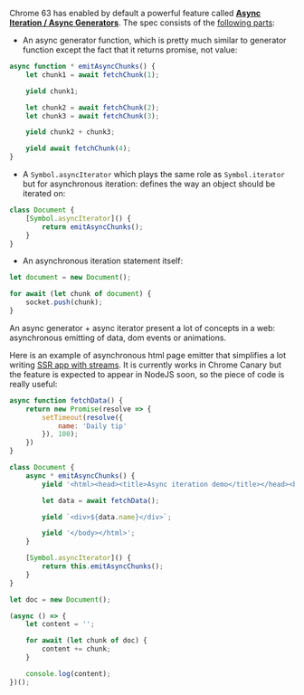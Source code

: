 
Chrome 63 has enabled by default a powerful feature called [**Async Iteration / Async Generators**][1]. The spec consists of the [following parts][2]:

- An async generator function, which is pretty much similar to generator function except the fact that it returns promise, not value:

```js
async function * emitAsyncChunks() {
    let chunk1 = await fetchChunk(1);

    yield chunk1;

    let chunk2 = await fetchChunk(2);
    let chunk3 = await fetchChunk(3);

    yield chunk2 + chunk3;

    yield await fetchChunk(4);
}
```

- A `Symbol.asyncIterator` which plays the same role as `Symbol.iterator` but for asynchronous iteration: defines the way an object should be iterated on:

```js
class Document {
    [Symbol.asyncIterator]() {
        return emitAsyncChunks();
    }
}
```

- An asynchronous iteration statement itself:

```js
let document = new Document();

for await (let chunk of document) {
    socket.push(chunk);
}
```

An async generator + async iterator present a lot of concepts in a web: asynchronous emitting of data, dom events or animations.

Here is an example of asynchronous html page emitter that simplifies a lot writing [SSR app with streams][3]. It is currently works in Chrome Canary but the feature is expected to appear in NodeJS soon, so the piece of code is really useful:

```js
async function fetchData() {
    return new Promise(resolve => {
        setTimeout(resolve({
            name: 'Daily tip'
        }), 100);
    })
}

class Document {
    async * emitAsyncChunks() {
        yield '<html><head><title>Async iteration demo</title></head><body>';

        let data = await fetchData();

        yield `<div>${data.name}</div>`;

        yield '</body></html>';
    }

    [Symbol.asyncIterator]() {
        return this.emitAsyncChunks();
    }
}

let doc = new Document();

(async () => {
    let content = '';

    for await (let chunk of doc) {
        content += chunk;
    }

    console.log(content);
})();
```

[1]: https://www.chromestatus.com/feature/5727385018171392
[2]: http://2ality.com/2016/10/asynchronous-iteration.html
[3]: https://youtu.be/LmG1KxKcevE?t=48m47s
